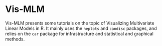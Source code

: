 
# Vis-MLM

<!-- badges: start -->
<!-- badges: end -->

Vis-MLM presents some tutorials on the topic of Visualizing Multivariate Linear Models in R.
It mainly uses the `heplots` and `candisc` packages, and relies on the `car` package for
infrastructure and statistical and graphical methods.




